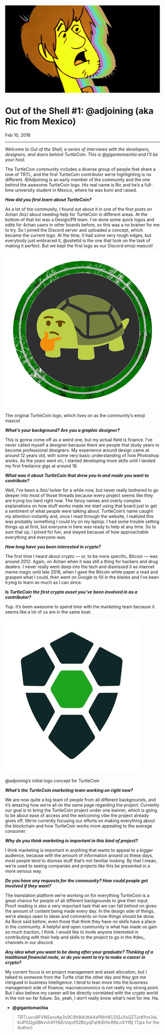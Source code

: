 ![](./images/09lkEYNsyi62XEXl_)

# Out of the Shell #1: @adjoining (aka Ric from Mexico)

Feb 10, 2018

---

_Welcome to Out of the Shell, a series of interviews with the developers, designers, and doers behind TurtleCoin. This is @gigantomachia and I’ll be your host._

The TurtleCoin community includes a diverse group of people that share a love of TRTL, and the first TurtleCoin contributor we’re highlighting is no different. @Adjoining is an early member of the community and the one behind the awesome TurtleCoin logo. His real name is Ric and he’s a full-time university student in Mexico, where he was born and raised.

**_How did you first learn about TurtleCoin?_**

As a lot of the community, I found out about it in one of the first posts on 4chan /biz/ about needing help for TurtleCoin in different areas. At the bottom of that list was a Design/PR team. I’ve done some quick logos and edits for 4chan users in other boards before, so this was a no brainer for me to try. So I joined the Discord server and uploaded a concept, which became the current logo. At the time, it had some very rough edges, but everybody just embraced it, @ostettd is the one that took on the task of making it perfect. But we kept the first logo as our Discord emoji mascot!

![](./images/0LKhDW_hXxNPgkKyT)

The original TurtleCoin logo, which lives on as the community’s emoji mascot

**_What’s your background? Are you a graphic designer?_**

This is gonna come off as a weird one, but my actual field is finance. I’ve never called myself a designer because there are people that study years to become professional designers. My experience around design came at around 12 years old, with some very basic understanding of how Photoshop works. As the years went on, I started developing more skills until I landed my first freelance gigs at around 18.

**_What was it about TurtleCoin that drew you in and made you want to contribute?_**

Well, I’ve been a /biz/ lurker for a while now, but never really bothered to go deeper into most of those threads because every project seems like they are trying too hard right now. The fancy names and overly complex explanations on how stuff works made me start using that board just to get a sentiment of what people were talking about. TurtleCoin’s name caught my attention instantly and, once I read through the website, I realized this was probably something I could try on my laptop. I had some trouble setting things up at first, but everyone in here was ready to help at any time. So to sum that up, I joined for fun, and stayed because of how approachable everything and everyone was.

**_How long have you been interested in crypto?_**

The first time I heard about crypto — or, to be more specific, Bitcoin — was around 2012\. Again, on 4chan when it was still a thing for hackers and drug dealers. I never really went deep into the tech and dismissed it as internet meme magic until late 2016, when I gave the Bitcoin white paper a read and grasped what I could, then went on Google to fill in the blanks and I’ve been trying to learn as much as I can since.

**_Is TurtleCoin the first crypto asset you’ve been involved in as a contributor?_**

Yup. It’s been awesome to spend time with the marketing team because it seems like a lot of us are in the same boat.

![](./images/09fYCf_msu6NSINCY)

@adjoining’s initial logo concept for TurtleCoin

**_What’s the TurtleCoin marketing team working on right now?_**

We are now quite a big team of people from all different backgrounds, and it’s amazing how we’re all on the same page regarding the project. Currently our goal is to bring the TurtleCoin project under one banner, which is going to be about ease of access and the welcoming vibe the project already gives off. We’re currently focusing our efforts on making everything about the blockchain and how TurtleCoin works more appealing to the average consumer.

**_Why do you think marketing is important in this kind of project?_**

I think marketing is important in anything that wants to appeal to a bigger audience, because with the amount of information around us these days, most people tend to dismiss stuff that’s not familiar looking. By that I mean, we’re used to seeing companies and projects like this be presented in a more serious way.

**_Do you have any requests for the community? How could people get involved if they want?_**

The translation platform we’re working on for everything TurtleCoin is a great chance for people of all different backgrounds to give their input. Proof reading is also a very important task that we can fall behind on given the amount of content being made every day. In the design side of things, we’re always open to ideas and comments on how things should be done. As Rock said before, even those that think they have no skills have a place in the community. A helpful and open community is what has made us gain so much traction, I think. I would like to invite anyone interested in contributing with their help and skills to the project to go in the #dev\_ channels in our discord.

**_Any idea what you want to be doing after your graduate? Thinking of a traditional financial route, or do you want to try to make a career in crypto?_**

My current focus is on project management and asset allocation, but I talked to someone from the Turtle chat the other day and they got me intrigued in business Intelligence. I tend to lean more into the business management side of finance; macroeconomics is not really my strong point. But I also believe my career will be directly correlated with the crypto world in the not-so-far future. So, yeah, I don’t really know what’s next for me. Ha.

* **@gigantomachia**

> TRTLuxvBFVNSxovAp3c9C8h8dUttA4sP8hHELDQJXsQZ7JcKfnn3sLkUPGQgQBkvvhXFfAErUqmf52BzyqFaHhEHicRNLnXYfRj (Tips for the Author)